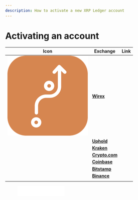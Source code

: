 ```yaml
---
description: How to activate a new XRP Ledger account
---
```


# Activating an account

| Icon                              | Exchange                                                                                                | Link |
| --------------------------------- | ------------------------------------------------------------------------------------------------------- | ---- |
| ![](../.gitbook/assets/image.png) | ****[**Wirex**](../getting-started-with-xumm/activating-an-account/from-wirex-to-xumm.md)****           |      |
|                                   | ****[**Uphold**](../getting-started-with-xumm/activating-an-account/from-uphold-to-xumm.md)****         |      |
|                                   | ****[**Kraken**](../getting-started-with-xumm/activating-an-account/from-uphold-to-xumm.md)****         |      |
|                                   | ****[**Crypto.com**](../getting-started-with-xumm/activating-an-account/from-crypto.com-to-xumm.md)**** |      |
|                                   | ****[**Coinbase**](../getting-started-with-xumm/activating-an-account/from-coinbase-to-xumm.md)****     |      |
|                                   | ****[**Bitstamp**](../getting-started-with-xumm/activating-an-account/from-bitstamp-to-xumm.md)****     |      |
|                                   | ****[**Binance**](../getting-started-with-xumm/activating-an-account/from-binance-to-xumm.md)****       |      |
|                                   |                                                                                                         |      |

<figure><img src="../.gitbook/assets/image (1).png" alt=""><figcaption></figcaption></figure>

